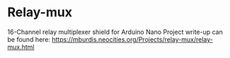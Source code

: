 # Relay-mux
16-Channel relay multiplexer shield for Arduino Nano
Project write-up can be found here: https://mburdis.neocities.org/Projects/relay-mux/relay-mux.html
